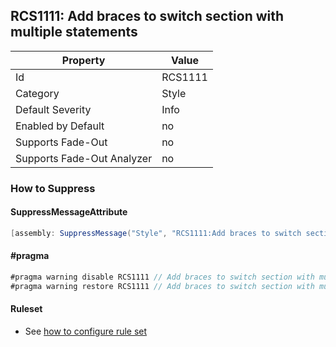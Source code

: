 ## RCS1111: Add braces to switch section with multiple statements

Property | Value
--- | --- 
Id | RCS1111
Category | Style
Default Severity | Info
Enabled by Default | no
Supports Fade-Out | no
Supports Fade-Out Analyzer | no

### How to Suppress

#### SuppressMessageAttribute

```csharp
[assembly: SuppressMessage("Style", "RCS1111:Add braces to switch section with multiple statements.", Justification = "<Pending>")]
```

#### \#pragma

```csharp
#pragma warning disable RCS1111 // Add braces to switch section with multiple statements.
#pragma warning restore RCS1111 // Add braces to switch section with multiple statements.
```

#### Ruleset

* See [how to configure rule set](../HowToConfigureAnalyzers.md)
